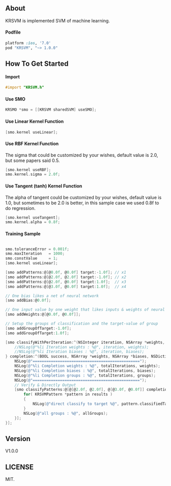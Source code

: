 ## About

KRSVM is implemented SVM of machine learning.

#### Podfile

```ruby
platform :ios, '7.0'
pod "KRSVM", "~> 1.0.0"
```

## How To Get Started

#### Import
``` objective-c
#import "KRSVM.h"
```

#### Use SMO
``` objective-c
KRSMO *smo = [[KRSVM sharedSVM] useSMO];
```

#### Use Linear Kernel Function
``` objective-c
[smo.kernel useLinear];
```

#### Use RBF Kernel Function
The sigma that could be customized by your wishes, default value is 2.0, but some papers said 0.5.
``` objective-c
[smo.kernel useRBF];
smo.kernel.sigma = 2.0f;
```

#### Use Tangent (tanh) Kernel Function
The alpha of tangent could be customized by your wishes, default value is 1.0, but sometimes to be 2.0 is better, in this sample case we used 0.8f to do regression.
``` objective-c
[smo.kernel useTangent];
smo.kernel.alpha = 0.8f;
```
    
#### Training Sample
``` objective-c

smo.toleranceError = 0.001f;
smo.maxIteration   = 1000;
smo.constValue     = 1;
[smo.kernel useLinear];

[smo addPatterns:@[@0.0f, @0.0f] target:-1.0f]; // x1
[smo addPatterns:@[@2.0f, @2.0f] target:-1.0f]; // x2
[smo addPatterns:@[@2.0f, @0.0f] target:1.0f];  // x3
[smo addPatterns:@[@3.0f, @0.0f] target:1.0f];  // x4

// One bias likes a net of neural network
[smo addBias:@0.0f];

// One input value by one weight that likes inputs & weights of neural network
[smo addWeights:@[@0.0f, @0.0f]];

// Setup the groups of classification and the target-value of group
[smo addGroupOfTarget:-1.0f];
[smo addGroupOfTarget:1.0f];

[smo classifyWithPerIteration:^(NSInteger iteration, NSArray *weights, NSArray *biases) {
    //NSLog(@"%li Iteration weights : %@", iteration, weights);
    //NSLog(@"%li Iteration biases : %@", iteration, biases);
} completion:^(BOOL success, NSArray *weights, NSArray *biases, NSDictionary *groups, NSInteger totalIterations) {
    NSLog(@"===============================================");
    NSLog(@"%li Completion weights : %@", totalIterations, weights);
    NSLog(@"%li Completion biases : %@", totalIterations, biases);
    NSLog(@"%li Completion groups : %@", totalIterations, groups);
    NSLog(@"===============================================");
    // Verify & Directly Output
    [smo classifyPatterns:@[@[@2.0f, @2.0f], @[@3.0f, @0.0f]] completion:^(NSArray *weights, NSArray *biases, NSArray *results, NSDictionary *allGroups) {
        for( KRSVMPattern *pattern in results )
        {
            NSLog(@"direct classify to target %@", pattern.classifiedTarget);
        }
        NSLog(@"all groups : %@", allGroups);
    }];
}];
```

## Version

V1.0.0

## LICENSE

MIT.

